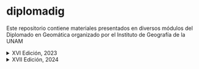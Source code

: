 # diplomadig

Este repositorio contiene materiales presentados en diversos módulos del Diplomado
en Geomática organizado por el Instituto de Geografía de la UNAM

<details>

<summary>XVI Edición, 2023</summary>

Módulo X "Análisis de series de tiempo de imágenes satelitales con R"

## 2023
- Creación de este repositorio
- Directorio /rspatial usado en ```intro_RSIG.R``` se descarga desde el folder asignado en la nube
- Directorio /LaPiedad usado en ```prelim_trendAnalysis_maiz_agave.R``` se descarga desde el folder asignado en la nube
- Directorio /muni_2018 usado en ```trendAnalysis_maiz_agave.R``` se descarga desde el folder asignado en la nube
</details>

<details>
<summary>XVII Edición, 2024</summary>

Módulo IX "Percepción Remota: Análisis de series de tiempo de imágenes satelitales con R"

## Primera Sesión (Agosto 10): 

- Directorio /data/rspatial usado en ```intro_RSIG.R```

- Directorio /data/ANP distribuido a través de la nube del Diplomado y usado en ```mohinora_tmap.R```

- Directorio /data/USV7 distribuido a través de la nube del Diplomado y usado en ```mohinora_tmap.R```

## Segunda Sesión (Agosto 16)

- Directorio /data/mohinora usado en ```mohinora_imputation.R```

- Uso de ```mohinora_imputation.R```, ```mohinora_anomalies.R``` y ```mohinora_trendAnalysis.R``` 

## Tercera sesión (Agosto 17)

- Uso de ```mohinora_trendAnalysis.R``` y ```mohinora_cps.R```

## Cuarta sesión (Agosto 18)

- Uso de ```mohinora_cps.R``` y ```mohinora_sephora.R```.

**NOTA:** El portal de residencia de ```ComplexHetmap``` es [https://www.bioconductor.org/packages/release/bioc/html/ComplexHeatmap.html](Bioconductor). Por esta razón,
las instrucciones para instalar el paquete ```ComplexHetmap``` son ligeramente distintas a las discutidas
hasta ahora. De acuerdo al portal mencionado, las instrucciones para installar ```ComplexHetmap``` en R (en versiones superiores a la 4.4) son:

```{r, eval=FALSE}
(!require("BiocManager", quietly = TRUE))
    install.packages("BiocManager")

BiocManager::install("ComplexHeatmap")
```

</details>
